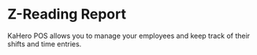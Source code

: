 # **Z-Reading Report**

KaHero POS allows you to manage your employees and keep track of their shifts and time entries.
